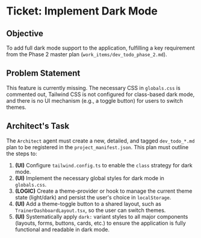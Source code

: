 # Ticket: Implement Dark Mode

## Objective
To add full dark mode support to the application, fulfilling a key requirement from the Phase 2 master plan (`work_items/dev_todo_phase_2.md`).

## Problem Statement
This feature is currently missing. The necessary CSS in `globals.css` is commented out, Tailwind CSS is not configured for class-based dark mode, and there is no UI mechanism (e.g., a toggle button) for users to switch themes.

## Architect's Task
The `Architect` agent must create a new, detailed, and tagged `dev_todo_*.md` plan to be registered in the `project_manifest.json`. This plan must outline the steps to:
1.  **(UI)** Configure `tailwind.config.ts` to enable the `class` strategy for dark mode.
2.  **(UI)** Implement the necessary global styles for dark mode in `globals.css`.
3.  **(LOGIC)** Create a theme-provider or hook to manage the current theme state (light/dark) and persist the user's choice in `localStorage`.
4.  **(UI)** Add a theme-toggle button to a shared layout, such as `TrainerDashboardLayout.tsx`, so the user can switch themes.
5.  **(UI)** Systematically apply `dark:` variant styles to all major components (layouts, forms, buttons, cards, etc.) to ensure the application is fully functional and readable in dark mode.